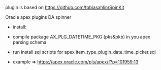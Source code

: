 plugin is based on https://github.com/tobiasahlin/SpinKit

Oracle apex plugins DA spinner
- install:
- compile package AX_PLG_DATETIME_PKG (pks&pkb) in you apex parsing schema
- run install sql scripts for apex item_type_plugin_date_time_picker.sql

- example => https://apex.oracle.com/pls/apex/f?p=101959:13



